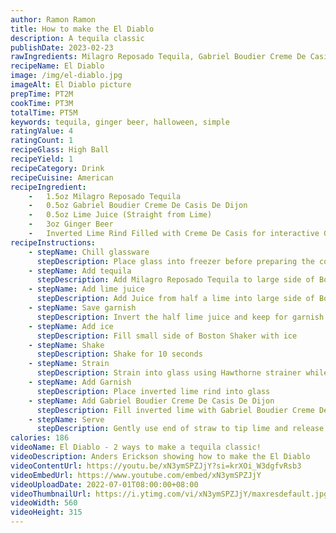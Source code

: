```yaml
---
author: Ramon Ramon
title: How to make the El Diablo
description: A tequila classic
publishDate: 2023-02-23
rawIngredients: Milagro Reposado Tequila, Gabriel Boudier Creme De Casis De Dijon, Lime Juice, Ginger Beer, Inverted Lime Rind
recipeName: El Diablo
image: /img/el-diablo.jpg
imageAlt: El Diablo picture
prepTime: PT2M
cookTime: PT3M
totalTime: PT5M
keywords: tequila, ginger beer, halloween, simple
ratingValue: 4
ratingCount: 1
recipeGlass: High Ball
recipeYield: 1
recipeCategory: Drink
recipeCuisine: American
recipeIngredient:
    -   1.5oz Milagro Reposado Tequila
    -   0.5oz Gabriel Boudier Creme De Casis De Dijon
    -   0.5oz Lime Juice (Straight from Lime)
    -   3oz Ginger Beer
    -   Inverted Lime Rind Filled with Creme De Casis for interactive Garnish
recipeInstructions:
    - stepName: Chill glassware
      stepDescription: Place glass into freezer before preparing the cocktail 
    - stepName: Add tequila
      stepDescription: Add Milagro Reposado Tequila to large side of Boston Shaker
    - stepName: Add lime juice
      stepDescription: Add Juice from half a lime into large side of Boston Shaker
    - stepName: Save garnish
      stepDescription: Invert the half lime juice and keep for garnish
    - stepName: Add ice
      stepDescription: Fill small side of Boston Shaker with ice
    - stepName: Shake
      stepDescription: Shake for 10 seconds
    - stepName: Strain
      stepDescription: Strain into glass using Hawthorne strainer while simultaneously pouring ginger beer. Leave room at top for inverted lime rind
    - stepName: Add Garnish
      stepDescription: Place inverted lime rind into glass
    - stepName: Add Gabriel Boudier Creme De Casis De Dijon
      stepDescription: Fill inverted lime with Gabriel Boudier Creme De Casis De Dijon
    - stepName: Serve
      stepDescription: Gently use end of straw to tip lime and release the creme de casis and watch
calories: 186
videoName: El Diablo - 2 ways to make a tequila classic!
videoDescription: Anders Erickson showing how to make the El Diablo
videoContentUrl: https://youtu.be/xN3ymSPZJjY?si=krXOi_W3dgfvRsb3
videoEmbedUrl: https://www.youtube.com/embed/xN3ymSPZJjY
videoUploadDate: 2022-07-01T08:00:00+08:00
videoThumbnailUrl: https://i.ytimg.com/vi/xN3ymSPZJjY/maxresdefault.jpg
videoWidth: 560
videoHeight: 315
---
```

